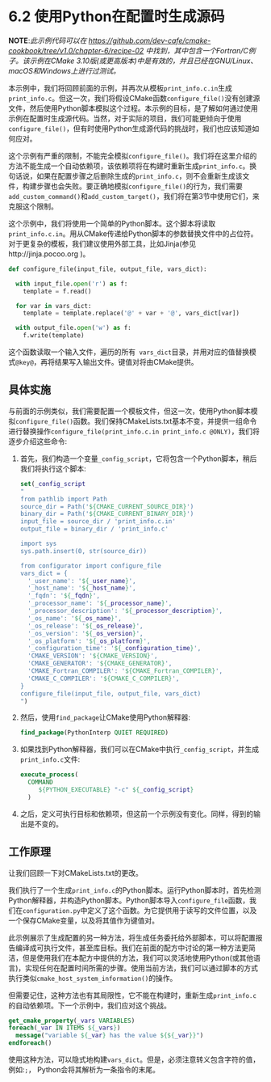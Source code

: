 # 6.2 使用Python在配置时生成源码

**NOTE**:*此示例代码可以在 https://github.com/dev-cafe/cmake-cookbook/tree/v1.0/chapter-6/recipe-02 中找到，其中包含一个Fortran/C例子。该示例在CMake 3.10版(或更高版本)中是有效的，并且已经在GNU/Linux、macOS和Windows上进行过测试。*

本示例中，我们将回顾前面的示例，并再次从模板`print_info.c.in`生成`print_info.c`。但这一次，我们将假设CMake函数`configure_file()`没有创建源文件，然后使用Python脚本模拟这个过程。本示例的目标，是了解如何通过使用示例在配置时生成源代码。当然，对于实际的项目，我们可能更倾向于使用`configure_file()`，但有时使用Python生成源代码的挑战时，我们也应该知道如何应对。

这个示例有严重的限制，不能完全模拟`configure_file()`。我们将在这里介绍的方法不能生成一个自动依赖项，该依赖项将在构建时重新生成`print_info.c`。换句话说，如果在配置步骤之后删除生成的`print_info.c`，则不会重新生成该文件，构建步骤也会失败。要正确地模拟`configure_file()`的行为，我们需要`add_custom_command()`和`add_custom_target()`，我们将在第3节中使用它们，来克服这个限制。

这个示例中，我们将使用一个简单的Python脚本。这个脚本将读取`print_info.c.in`。用从CMake传递给Python脚本的参数替换文件中的占位符。对于更复杂的模板，我们建议使用外部工具，比如Jinja(参见http://jinja.pocoo.org )。

```python
def configure_file(input_file, output_file, vars_dict):

  with input_file.open('r') as f:
  	template = f.read()

  for var in vars_dict: 
  	template = template.replace('@' + var + '@', vars_dict[var])

  with output_file.open('w') as f:
  	f.write(template)
```

这个函数读取一个输入文件，遍历的所有`
vars_dict`目录，并用对应的值替换模式`@key@`，再将结果写入输出文件。键值对将由CMake提供。

## 具体实施

与前面的示例类似，我们需要配置一个模板文件，但这一次，使用Python脚本模拟`configure_file()`函数。我们保持CMakeLists.txt基本不变，并提供一组命令进行替换操作`configure_file(print_info.c.in print_info.c @ONLY)`，我们将逐步介绍这些命令:

1. 首先，我们构造一个变量`_config_script`，它将包含一个Python脚本，稍后我们将执行这个脚本:

   ```cmake
   set(_config_script
   "
   from pathlib import Path
   source_dir = Path('${CMAKE_CURRENT_SOURCE_DIR}')
   binary_dir = Path('${CMAKE_CURRENT_BINARY_DIR}')
   input_file = source_dir / 'print_info.c.in'
   output_file = binary_dir / 'print_info.c'
   
   import sys
   sys.path.insert(0, str(source_dir))
   
   from configurator import configure_file
   vars_dict = {
     '_user_name': '${_user_name}',
     '_host_name': '${_host_name}',
     '_fqdn': '${_fqdn}',
     '_processor_name': '${_processor_name}',
     '_processor_description': '${_processor_description}',
     '_os_name': '${_os_name}',
     '_os_release': '${_os_release}',
     '_os_version': '${_os_version}',
     '_os_platform': '${_os_platform}',
     '_configuration_time': '${_configuration_time}',
     'CMAKE_VERSION': '${CMAKE_VERSION}',
     'CMAKE_GENERATOR': '${CMAKE_GENERATOR}',
     'CMAKE_Fortran_COMPILER': '${CMAKE_Fortran_COMPILER}',
     'CMAKE_C_COMPILER': '${CMAKE_C_COMPILER}',
   }
   configure_file(input_file, output_file, vars_dict)
   ")
   ```

2. 然后，使用`find_package`让CMake使用Python解释器:

   ```cmake
   find_package(PythonInterp QUIET REQUIRED)
   ```

3. 如果找到Python解释器，我们可以在CMake中执行`_config_script`，并生成`print_info.c`文件:

   ```cmake
   execute_process(
     COMMAND
     	${PYTHON_EXECUTABLE} "-c" ${_config_script}
     )
   ```

4. 之后，定义可执行目标和依赖项，但这前一个示例没有变化。同样，得到的输出是不变的。

## 工作原理

让我们回顾一下对CMakeLists.txt的更改。

我们执行了一个生成`print_info.c`的Python脚本。运行Python脚本时，首先检测Python解释器，并构造Python脚本。Python脚本导入`configure_file`函数，我们在`configuration.py`中定义了这个函数。为它提供用于读写的文件位置，以及一个保存CMake变量，以及将其值作为键值对。

此示例展示了生成配置的另一种方法，将生成任务委托给外部脚本，可以将配置报告编译成可执行文件，甚至库目标。我们在前面的配方中讨论的第一种方法更简洁，但是使用我们在本配方中提供的方法，我们可以灵活地使用Python(或其他语言)，实现任何在配置时间所需的步骤。使用当前方法，我们可以通过脚本的方式执行类似`cmake_host_system_information()`的操作。

但需要记住，这种方法也有其局限性，它不能在构建时，重新生成`print_info.c`的自动依赖项。下一个示例中，我们应对这个挑战。

```cmake
get_cmake_property(_vars VARIABLES)
foreach(_var IN ITEMS ${_vars})
  message("variable ${_var} has the value ${${_var}}") 
endforeach()
```

使用这种方法，可以隐式地构建`vars_dict`。但是，必须注意转义包含字符的值，例如:`;`， Python会将其解析为一条指令的末尾。